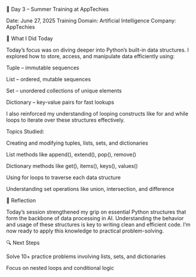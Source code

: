 📅 Day 3 – Summer Training at AppTechies

Date: June 27, 2025
Training Domain: Artificial Intelligence
Company: AppTechies

🧠 What I Did Today

Today’s focus was on diving deeper into Python’s built-in data structures. I explored how to store, access, and manipulate data efficiently using:

Tuple – immutable sequences

List – ordered, mutable sequences

Set – unordered collections of unique elements

Dictionary – key-value pairs for fast lookups


I also reinforced my understanding of looping constructs like for and while loops to iterate over these structures effectively.

Topics Studied:

Creating and modifying tuples, lists, sets, and dictionaries

List methods like append(), extend(), pop(), remove()

Dictionary methods like get(), items(), keys(), values()

Using for loops to traverse each data structure

Understanding set operations like union, intersection, and difference


📝 Reflection

Today’s session strengthened my grip on essential Python structures that form the backbone of data processing in AI. Understanding the behavior and usage of these structures is key to writing clean and efficient code. I’m now ready to apply this knowledge to practical problem-solving.

🔍 Next Steps

Solve 10+ practice problems involving lists, sets, and dictionaries

Focus on nested loops and conditional logic
